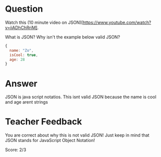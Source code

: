 # Question
Watch this (10 minute video on JSON)[https://www.youtube.com/watch?v=iiADhChRriM].

What is JSON? Why isn't the example below valid JSON?

```js
{
  name: "Zo",
  isCool: true,
  age: 28
}
```

# Answer

JSON is java script notatios. This isnt valid JSON because the name is cool and age arent strings 

# Teacher Feedback

You are correct about why this is not valid JSON! Just keep in mind that JSON stands for JavaScript Object Notation!

Score: 2/3